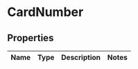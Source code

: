 
# CardNumber

## Properties
Name | Type | Description | Notes
------------ | ------------- | ------------- | -------------



